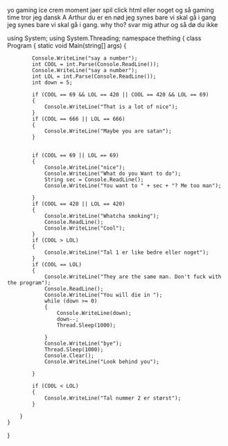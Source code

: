 yo 
gaming ice crem moment
jaer spil
click html eller noget og så gaming time tror jeg
dansk A
Arthur du er en nød
jeg synes bare vi skal gå i gang
jeg synes bare vi skal gå i gang.
why tho?
svar mig athur og så dø du ikke

using System;
using System.Threading;
namespace thething
{
    class Program
    {
        static void Main(string[] args)
        {

            Console.WriteLine("say a number");
            int COOL = int.Parse(Console.ReadLine());
            Console.WriteLine("say a number");
            int LOL = int.Parse(Console.ReadLine());
            int down = 5;

            if (COOL == 69 && LOL == 420 || COOL == 420 && LOL == 69)
            {
                Console.WriteLine("That is a lot of nice");
            }
            if (COOL == 666 || LOL == 666)
            {
                Console.WriteLine("Maybe you are satan");
            }


            if (COOL == 69 || LOL == 69)
            {
                Console.WriteLine("nice");
                Console.WriteLine("What do you Want to do");
                String sec = Console.ReadLine();
                Console.WriteLine("You want to " + sec + "? Me too man");

            }
            if (COOL == 420 || LOL == 420)
            {
                Console.WriteLine("Whatcha smoking");
                Console.ReadLine();
                Console.WriteLine("Cool");
            }
            if (COOL > LOL)
            {
                Console.WriteLine("Tal 1 er like bedre eller noget");
            }
            if (COOL == LOL)
            {
                Console.WriteLine("They are the same man. Don't fuck with the program");
                Console.ReadLine();
                Console.WriteLine("You will die in ");
                while (down >= 0)
                {
                    Console.WriteLine(down);
                    down--;
                    Thread.Sleep(1000);

                }
                Console.WriteLine("bye");
                Thread.Sleep(1000);
                Console.Clear();
                Console.WriteLine("Look behind you");

            }

            if (COOL < LOL)
            {
                Console.WriteLine("Tal nummer 2 er størst");
            }

        }
    }
}


